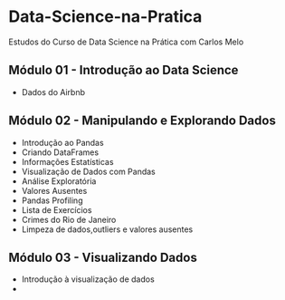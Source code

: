 # Data-Science-na-Pratica

Estudos do Curso de Data Science na Prática com Carlos Melo


## Módulo 01 - Introdução ao Data Science

* Dados do Airbnb

## Módulo 02 - Manipulando e Explorando Dados

* Introdução ao Pandas
* Criando DataFrames
* Informações Estatísticas
* Visualização de Dados com Pandas
* Análise Exploratória
* Valores Ausentes
* Pandas Profiling
* Lista de Exercícios
* Crimes do Rio de Janeiro
* Limpeza de dados,outliers e valores ausentes

## Módulo 03 - Visualizando Dados

* Introdução à visualização de dados
* 
